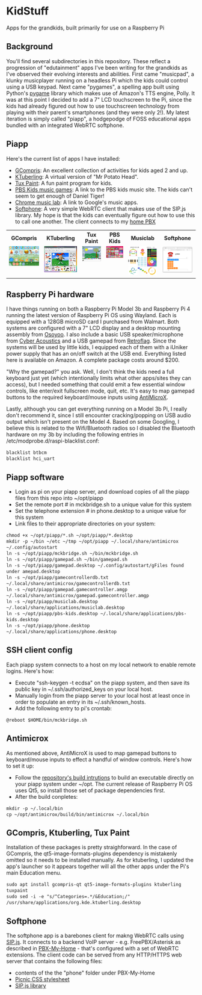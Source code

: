 # KidStuff
Apps for the grandkids, built primarily for use on a Raspberry Pi

## Background
You'll find several subdirectories in this repository.  These reflect a progression of "edutainment" apps I've been writing for the grandkids as I've observed their evolving interests and abilities.  First came "musicpad", a klunky musicplayer running on a headless Pi which the kids could control using a USB keypad.  Next came "pygames", a spelling app built using Python's [pygame](https://www.pygame.org/) library which makes use of Amazon's TTS engine, Polly.  It was at this point I decided to add a 7" LCD touchscreen to the Pi, since the kids had already figured out how to use touchscreen technology from playing with their parent's smartphones (and they were only 2!).  My latest iteration is simply called "piapp", a hodgepodge of FOSS educational apps bundled with an integrated WebRTC softphone.

## Piapp
Here's the current list of apps I have installed:
+ [GCompris](https://www.gcompris.net/): An excellent collection of activities for kids aged 2 and up.
+ [KTuberling](https://apps.kde.org/ktuberling/): A virtual version of "Mr Potato Head".
+ [Tux Paint](https://tuxpaint.org/): A fun paint program for kids.
+ [PBS Kids music games](https://pbskids.org/games/music): A link to the PBS kids music site.  The kids can't seem to get enough of Daniel Tiger!
+ [Chrome music lab](https://musiclab.chromeexperiments.com/): A link to Google's music apps.
+ [Softphone](https://sipjs.com/): A very simple WebRTC client that makes use of the SIP.js library.  My hope is that the kids can eventually figure out how to use this to call one another.  The client connects to my [home PBX](https://pbxmyhome.mckblog.net)

<table>
  <tr>
    <th>GCompris</th>
    <th>KTuberling</th>
    <th>Tux Paint</th>
    <th>PBS Kids</th>
    <th>Musiclab</th>
    <th>Softphone</th>
  </tr>
  <tr>
    <td valign="top">
      <img width=200 src="https://github.com/glmck13/KidStuff/blob/main/gcompris.png">
    </td>
    <td valign="top">
      <img width=200 src="https://github.com/glmck13/KidStuff/blob/main/ktuberling.png">
    </td>
    <td valign="top">
      <img width=200 src="https://github.com/glmck13/KidStuff/blob/main/tuxpaint.png">
    </td>
    <td valign="top">
      <img width=200 src="https://github.com/glmck13/KidStuff/blob/main/pbskids.png">
    </td>
    <td valign="top">
      <img width=200 src="https://github.com/glmck13/KidStuff/blob/main/musiclab.jpg">
    </td>
    <td valign="top">
      <img width=200 src="https://github.com/glmck13/KidStuff/blob/main/phone.png">
    </td>
  </tr>
</table>

## Raspberry Pi hardware
I have things running on both a Raspberry Pi Model 3b and Raspberry Pi 4 running the latest version of Raspberry Pi OS using Wayland.  Each is equipped with a 128GB microSD card I purchased from Walmart. Both systems are configured with a 7" LCD display and a desktop mounting assembly from [Osoyoo](https://osoyoo.com/).  I also include a basic USB speaker/microphone from [Cyber Acoustics](https://www.cyberacoustics.com/) and a USB gamepad from [Retroflag](https://retroflag.com/). Since the systems will be used by little kids, I equipped each of them with a iUniker power supply that has an on/off switch at the USB end. Everything listed here is available on Amazon.  A complete package costs around $200.

"Why the gamepad?" you ask.  Well, I don't think the kids need a full keyboard just yet (which intentionally limits what other apps/sites they can access), but I needed something that could emit a few essential window controls, like enter/exit fullscreen mode, quit, etc.  It's easy to map gamepad buttons to the required keyboard/mouse inputs using [AntiMicroX](https://github.com/AntiMicroX/antimicrox).

Lastly, although you can get everything running on a Model 3b Pi, I really don't recommend it, since I still encounter cracking/popping on USB audio output which isn't present on the Model 4. Based on some Googling, I believe this is related to the Wifi/Bluetooth radios so I disabled the Bluetooth hardware on my 3b by including the following entries in /etc/modprobe.d/raspi-blacklist.conf:
```
blacklist btbcm
blacklist hci_uart
```
## Piapp software
+ Login as pi on your piapp server, and download copies of all the piapp files from this repo into ~/opt/piapp
+ Set the remote port # in mckbridge.sh to a unique value for this system
+ Set the telephone extension # in phone.desktop to a unique value for this system
+ Link files to their appropriate directories on your system:
```
chmod +x ~/opt/piapp/*.sh ~/opt/piapp/*.desktop
mkdir -p ~/bin ~/etc ~/tmp ~/opt/piapp ~/.local/share/antimicrox ~/.config/autostart
ln -s ~/opt/piapp/mckbridge.sh ~/bin/mckbridge.sh
ln -s ~/opt/piapp/gamepad.sh ~/bin/gamepad.sh
ln -s ~/opt/piapp/gamepad.desktop ~/.config/autostart/gFiles found under amepad.desktop
ln -s ~/opt/piapp/gamecontrollerdb.txt ~/.local/share/antimicrox/gamecontrollerdb.txt
ln -s ~/opt/piapp/gamepad.gamecontroller.amgp ~/.local/share/antimicrox/gamepad.gamecontroller.amgp
ln -s ~/opt/piapp/musiclab.desktop ~/.local/share/applications/musiclab.desktop
ln -s ~/opt/piapp/pbs-kids.desktop ~/.local/share/applications/pbs-kids.desktop
ln -s ~/opt/piapp/phone.desktop ~/.local/share/applications/phone.desktop
```

## SSH client config
Each piapp system connects to a host on my local network to enable remote logins.  Here's how:
+ Execute "ssh-keygen -t ecdsa" on the piapp system, and then save its public key in ~/.ssh/authorized_keys on your local host.
+ Manually login from the piapp server to your local host at least once in order to populate an entry in its ~/.ssh/known_hosts.
+ Add the following entry to pi's crontab:
```
@reboot $HOME/bin/mckbridge.sh
```

## Antimicrox
As mentioned above, AntiMicroX is used to map gamepad buttons to keyboard/mouse inputs to effect a handful of window controls.  Here's how to set it up:
+ Follow the [repository's build intrutions](https://github.com/AntiMicroX/antimicrox/blob/master/BUILDING.md) to build an executable directly on your piapp system under ~/opt.  The current release of Raspberry Pi OS uses Qt5, so install those set of package dependencies first.
+ After the build conpletes:
```
mkdir -p ~/.local/bin
cp ~/opt/antimicrox/build/bin/antimicrox ~/.local/bin
```

## GCompris, Ktuberling, Tux Paint
Installation of these packages is pretty straighforward.  In the case of GCompris, the qt5-image-formats-plugins dependency is mistakenly omitted so it needs to be installed manually.  As for ktuberling, I updated the app's launcher so it appears together will all the other apps under the Pi's main Education menu.
```
sudo apt install gcompris-qt qt5-image-formats-plugins ktuberling tuxpaint
sudo sed -i -e "s/^Categories=.*/&Education;/" /usr/share/applications/org.kde.ktuberling.desktop
```

## Softphone
The softphone app is a barebones client for makng WebRTC calls using [SIP.js](https://sipjs.com/).  It connects to a backend VoIP server - e.g. FreePBX/Asterisk as described in [PBX-My-Home](https://github.com/glmck13/PBX-My-Home) - that's configured with a set of WebRTC extensions. The client code can be served from any HTTP/HTTPS web server that contains the following files:
+ contents of the the "phone" folder under PBX-My-Home
+ [Picnic CSS stylesheet](https://picnicss.com/)
+ [SIP.js library]( https://github.com/onsip/SIP.js/releases)
